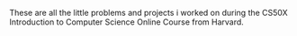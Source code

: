 These are all the little problems and projects i worked on during the CS50X Introduction to Computer Science Online Course from Harvard.
